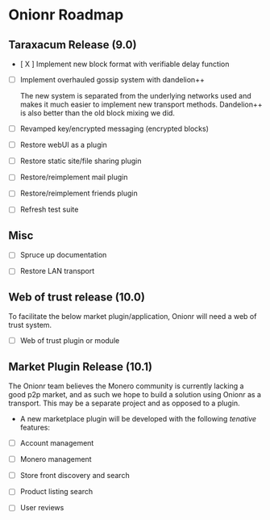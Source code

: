 # Onionr Roadmap


## Taraxacum Release (9.0)


* [ X ] Implement new block format with verifiable delay function

* [  ] Implement overhauled gossip system with dandelion++

    The new system is separated from the underlying networks used and makes it much easier to implement new transport methods. Dandelion++ is also better than the old block mixing we did.

* [  ] Revamped key/encrypted messaging (encrypted blocks)
* [  ] Restore webUI as a plugin
* [  ] Restore static site/file sharing plugin
* [  ] Restore/reimplement mail plugin
* [  ] Restore/reimplement friends plugin
* [  ] Refresh test suite


## Misc

* [  ] Spruce up documentation
* [  ] Restore LAN transport


## Web of trust release (10.0)

To facilitate the below market plugin/application, Onionr will need a web of trust system.

* [ ] Web of trust plugin or module


## Market Plugin Release (10.1)

The Onionr team believes the Monero community is currently lacking a good p2p market, and as such we hope to build a solution using Onionr as a transport. This may be a separate project and as opposed to a plugin.


* A new marketplace plugin will be developed with the following *tenative* features:

* [ ] Account management
* [ ] Monero management
* [ ] Store front discovery and search
* [ ] Product listing search
* [ ] User reviews

